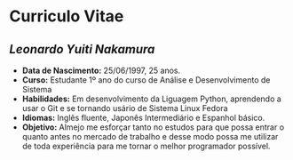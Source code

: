 # **Curriculo Vitae**

## *Leonardo Yuiti Nakamura*
- **Data de Nascimento:** 25/06/1997, 25 anos.
- **Curso:** Estudante 1º ano do curso de Análise e Desenvolvimento de Sistema
- **Habilidades:** Em desenvolvimento da Liguagem Python, aprendendo a usar o Git e se tornando usário de Sistema Linux Fedora
- **Idiomas:** Inglês fluente, Japonês Intermediário e Espanhol básico.
- **Objetivo:** Almejo me esforçar tanto no estudos para que possa entrar o quanto antes no mercado de trabalho e desse modo possa me utilizar de toda experiência para me tornar o melhor programador possível.
